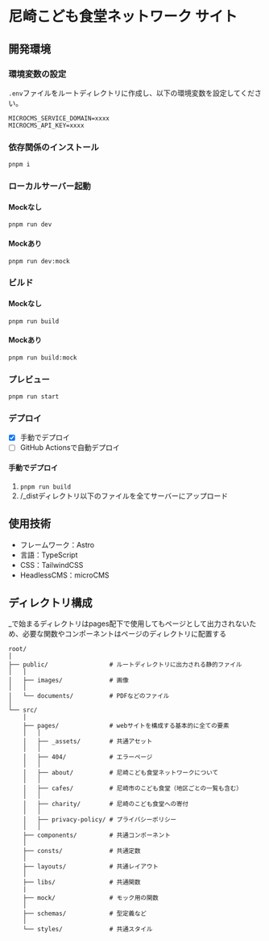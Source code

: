 # 尼崎こども食堂ネットワーク サイト

## 開発環境

### 環境変数の設定

`.env`ファイルをルートディレクトリに作成し、以下の環境変数を設定してください。

```
MICROCMS_SERVICE_DOMAIN=xxxx
MICROCMS_API_KEY=xxxx
```

### 依存関係のインストール

`pnpm i`

### ローカルサーバー起動

#### Mockなし

`pnpm run dev`

#### Mockあり

`pnpm run dev:mock`

### ビルド

#### Mockなし

`pnpm run build`

#### Mockあり

`pnpm run build:mock`

### プレビュー

`pnpm run start`

### デプロイ

- [x] 手動でデプロイ
- [ ] GitHub Actionsで自動デプロイ

#### 手動でデプロイ

1. `pnpm run build`
2. /\_distディレクトリ以下のファイルを全てサーバーにアップロード

## 使用技術

- フレームワーク：Astro
- 言語：TypeScript
- CSS：TailwindCSS
- HeadlessCMS：microCMS

## ディレクトリ構成

\_で始まるディレクトリはpages配下で使用してもページとして出力されないため、必要な関数やコンポーネントはページのディレクトリに配置する

```
root/
│
├── public/                 # ルートディレクトリに出力される静的ファイル
│   │
│   ├── images/             # 画像
│   │
│   └── documents/          # PDFなどのファイル
│
└── src/
    │
    ├── pages/              # webサイトを構成する基本的に全ての要素
    │   │
    │   ├── _assets/        # 共通アセット
    │   │
    │   ├── 404/            # エラーページ
    │   │
    │   ├── about/          # 尼崎こども食堂ネットワークについて
    │   │
    │   ├── cafes/          # 尼崎市のこども食堂（地区ごとの一覧も含む）
    │   │
    │   ├── charity/        # 尼崎のこども食堂への寄付
    │   │
    │   ├── privacy-policy/ # プライバシーポリシー
    │   │
    ├── components/         # 共通コンポーネント
    │
    ├── consts/             # 共通定数
    │
    ├── layouts/            # 共通レイアウト
    │
    ├── libs/               # 共通関数
    |
    ├── mock/               # モック用の関数
    │
    ├── schemas/            # 型定義など
    │
    └── styles/             # 共通スタイル
```
